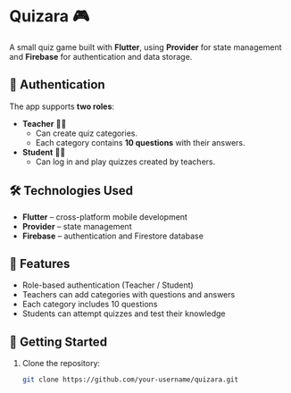 # Quizara 🎮

A small quiz game built with **Flutter**, using **Provider** for state management and **Firebase** for authentication and data storage.  

## 🔑 Authentication
The app supports **two roles**:
- **Teacher** 👩‍🏫  
  - Can create quiz categories.  
  - Each category contains **10 questions** with their answers.  
- **Student** 👨‍🎓  
  - Can log in and play quizzes created by teachers.  

## 🛠️ Technologies Used
- **Flutter** – cross-platform mobile development  
- **Provider** – state management  
- **Firebase** – authentication and Firestore database  

## 🚀 Features
- Role-based authentication (Teacher / Student)  
- Teachers can add categories with questions and answers  
- Each category includes 10 questions  
- Students can attempt quizzes and test their knowledge  

## 📖 Getting Started
1. Clone the repository:  
   ```bash
   git clone https://github.com/your-username/quizara.git
